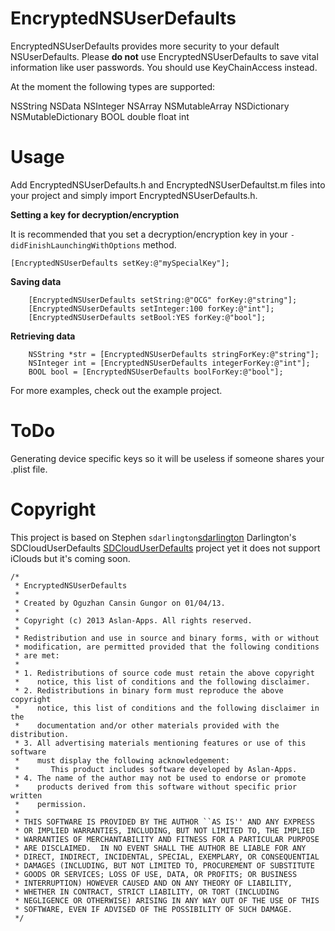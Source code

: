 EncryptedNSUserDefaults
=======================

EncryptedNSUserDefaults provides more security to your default NSUserDefaults. Please **do not** use EncryptedNSUserDefaults to save vital information like user passwords. You should use KeyChainAccess instead.

At the moment the following types are supported:

NSString 
NSData
NSInteger
NSArray
NSMutableArray
NSDictionary
NSMutableDictionary
BOOL
double
float
int


Usage
=======================
Add  EncryptedNSUserDefaults.h and  EncryptedNSUserDefaultst.m files into your project and simply import EncryptedNSUserDefaults.h.

**Setting a key for decryption/encryption**
 
 It is recommended that you set a decryption/encryption key in your `-didFinishLaunchingWithOptions` method.
 ```
[EncryptedNSUserDefaults setKey:@"mySpecialKey"];
```

**Saving data**
```
    [EncryptedNSUserDefaults setString:@"OCG" forKey:@"string"];
    [EncryptedNSUserDefaults setInteger:100 forKey:@"int"];
    [EncryptedNSUserDefaults setBool:YES forKey:@"bool"];
```
**Retrieving data**
```
	NSString *str = [EncryptedNSUserDefaults stringForKey:@"string"];
    NSInteger int = [EncryptedNSUserDefaults integerForKey:@"int"];
    BOOL bool = [EncryptedNSUserDefaults boolForKey:@"bool"];
```

For more examples, check out the example project.




ToDo
=======================
Generating device specific keys so it will be useless if someone shares your .plist file.


Copyright
=======================
This project is based on Stephen `sdarlington`[sdarlington](https://github.com/sdarlington "sdarlington") Darlington's SDCloudUserDefaults [SDCloudUserDefaults](https://github.com/sdarlington/SDCloudUserDefaults "SDCloudUserDefaults") project yet it does not support iClouds but it's coming soon. 

```
/*
 * EncryptedNSUserDefaults
 *
 * Created by Oguzhan Cansin Gungor on 01/04/13.
 *
 * Copyright (c) 2013 Aslan-Apps. All rights reserved.
 *
 * Redistribution and use in source and binary forms, with or without
 * modification, are permitted provided that the following conditions
 * are met:
 *
 * 1. Redistributions of source code must retain the above copyright
 *    notice, this list of conditions and the following disclaimer.
 * 2. Redistributions in binary form must reproduce the above copyright
 *    notice, this list of conditions and the following disclaimer in the
 *    documentation and/or other materials provided with the distribution.
 * 3. All advertising materials mentioning features or use of this software
 *    must display the following acknowledgement:
 *       This product includes software developed by Aslan-Apps.
 * 4. The name of the author may not be used to endorse or promote
 *    products derived from this software without specific prior written
 *    permission.
 *
 * THIS SOFTWARE IS PROVIDED BY THE AUTHOR ``AS IS'' AND ANY EXPRESS
 * OR IMPLIED WARRANTIES, INCLUDING, BUT NOT LIMITED TO, THE IMPLIED
 * WARRANTIES OF MERCHANTABILITY AND FITNESS FOR A PARTICULAR PURPOSE
 * ARE DISCLAIMED.  IN NO EVENT SHALL THE AUTHOR BE LIABLE FOR ANY
 * DIRECT, INDIRECT, INCIDENTAL, SPECIAL, EXEMPLARY, OR CONSEQUENTIAL
 * DAMAGES (INCLUDING, BUT NOT LIMITED TO, PROCUREMENT OF SUBSTITUTE
 * GOODS OR SERVICES; LOSS OF USE, DATA, OR PROFITS; OR BUSINESS
 * INTERRUPTION) HOWEVER CAUSED AND ON ANY THEORY OF LIABILITY,
 * WHETHER IN CONTRACT, STRICT LIABILITY, OR TORT (INCLUDING
 * NEGLIGENCE OR OTHERWISE) ARISING IN ANY WAY OUT OF THE USE OF THIS
 * SOFTWARE, EVEN IF ADVISED OF THE POSSIBILITY OF SUCH DAMAGE.
 */

```